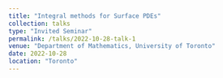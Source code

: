 ```yaml
---
title: "Integral methods for Surface PDEs"
collection: talks
type: "Invited Seminar"
permalink: /talks/2022-10-28-talk-1
venue: "Department of Mathematics, University of Toronto"
date: 2022-10-28
location: "Toronto"
---
```

